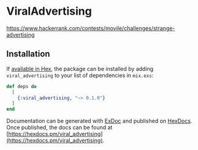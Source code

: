 # ViralAdvertising

https://www.hackerrank.com/contests/movile/challenges/strange-advertising

## Installation

If [available in Hex](https://hex.pm/docs/publish), the package can be installed
by adding `viral_advertising` to your list of dependencies in `mix.exs`:

```elixir
def deps do
  [
    {:viral_advertising, "~> 0.1.0"}
  ]
end
```

Documentation can be generated with [ExDoc](https://github.com/elixir-lang/ex_doc)
and published on [HexDocs](https://hexdocs.pm). Once published, the docs can
be found at [https://hexdocs.pm/viral_advertising](https://hexdocs.pm/viral_advertising).
